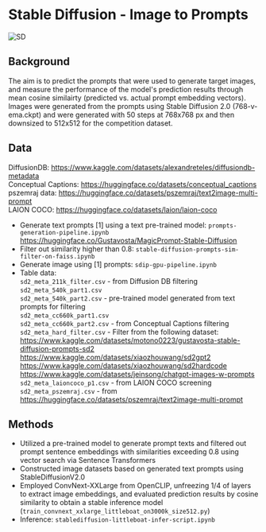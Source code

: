 # Stable Diffusion - Image to Prompts

![SD](https://github.com/user-attachments/assets/05b5635c-45fd-43a9-b391-e704590e9e3a)

## Background
The aim is to predict the prompts that were used to generate target images, and measure the performance of the model's prediction results through mean cosine similairty (predicted vs. actual prompt embedding vectors). Images were generated from the prompts using Stable Diffusion 2.0 (768-v-ema.ckpt) and were generated with 50 steps at 768x768 px and then downsized to 512x512 for the competition dataset. 

## Data
DiffusionDB: https://www.kaggle.com/datasets/alexandreteles/diffusiondb-metadata <br>
Conceptual Captions: https://huggingface.co/datasets/conceptual_captions <br>
pszemraj data: https://huggingface.co/datasets/pszemraj/text2image-multi-prompt <br>
LAION COCO: https://huggingface.co/datasets/laion/laion-coco <br>
- Generate text prompts [1] using a text pre-trained model: `prompts-generation-pipeline.ipynb` <br>
https://huggingface.co/Gustavosta/MagicPrompt-Stable-Diffusion
- Filter out similarity higher than 0.8: `stable-diffusion-prompts-sim-filter-on-faiss.ipynb`
- Generate image using [1] prompts: `sdip-gpu-pipeline.ipynb`
- Table data: <br>
`sd2_meta_211k_filter.csv` - from Diffusion DB filtering <br>
`sd2_meta_540k_part1.csv` <br>
`sd2_meta_540k_part2.csv` - pre-trained model generated from text prompts for filtering <br>
`sd2_meta_cc660k_part1.csv` <br>
`sd2_meta_cc660k_part2.csv` - from Conceptual Captions filtering <br>
`sd2_meta_hard_filter.csv` - Filter from the following dataset: <br>
https://www.kaggle.com/datasets/motono0223/gustavosta-stable-diffusion-prompts-sd2
https://www.kaggle.com/datasets/xiaozhouwang/sd2gpt2
https://www.kaggle.com/datasets/xiaozhouwang/sd2hardcode
https://www.kaggle.com/datasets/jeinsong/chatgpt-images-w-prompts <br>
`sd2_meta_laioncoco_p1.csv` - from LAION COCO screening <br>
`sd2_meta_pszemraj.csv` - from https://huggingface.co/datasets/pszemraj/text2image-multi-prompt <br>

## Methods
- Utilized a pre-trained model to generate prompt texts and filtered out prompt sentence embeddings with similarities exceeding 0.8 using vector search via Sentence Transformers
- Constructed image datasets based on generated text prompts using StableDiffusionV2.0
- Employed ConvNext-XXLarge from OpenCLIP, unfreezing 1/4 of layers to extract image embeddings, and evaluated prediction results by cosine similarity to obtain a stable inference model (`train_convnext_xxlarge_littleboat_on3000k_size512.py`)
- Inference: `stablediffusion-littleboat-infer-script.ipynb`
